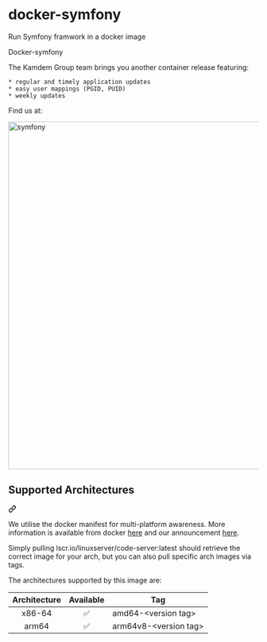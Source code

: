 # docker-symfony
Run Symfony framwork in a docker image

Docker-symfony



The Kamdem Group team brings you another container release featuring:

    * regular and timely application updates
    * easy user mappings (PGID, PUID)
    * weekly updates

Find us at:

<p dir="auto"><img margin-left="auto" width="701" height="auto" alt="symfony" src="https://github.com/user-attachments/assets/948ec567-5a14-4791-9f55-0b6c7fe3b61e" /> </p>

<div class="markdown-heading" dir="auto"><h2 tabindex="-1" class="heading-element" dir="auto">Supported Architectures</h2><a id="user-content-supported-architectures" class="anchor" aria-label="Permalink: Supported Architectures" href="#supported-architectures"><svg class="octicon octicon-link" viewBox="0 0 16 16" version="1.1" width="16" height="16" aria-hidden="true"><path d="m7.775 3.275 1.25-1.25a3.5 3.5 0 1 1 4.95 4.95l-2.5 2.5a3.5 3.5 0 0 1-4.95 0 .751.751 0 0 1 .018-1.042.751.751 0 0 1 1.042-.018 1.998 1.998 0 0 0 2.83 0l2.5-2.5a2.002 2.002 0 0 0-2.83-2.83l-1.25 1.25a.751.751 0 0 1-1.042-.018.751.751 0 0 1-.018-1.042Zm-4.69 9.64a1.998 1.998 0 0 0 2.83 0l1.25-1.25a.751.751 0 0 1 1.042.018.751.751 0 0 1 .018 1.042l-1.25 1.25a3.5 3.5 0 1 1-4.95-4.95l2.5-2.5a3.5 3.5 0 0 1 4.95 0 .751.751 0 0 1-.018 1.042.751.751 0 0 1-1.042.018 1.998 1.998 0 0 0-2.83 0l-2.5 2.5a1.998 1.998 0 0 0 0 2.83Z"></path></svg></a></div>

<p dir="auto">We utilise the docker manifest for multi-platform awareness. More information is available from docker <a href="https://distribution.github.io/distribution/spec/manifest-v2-2/#manifest-list" rel="nofollow">here</a> and our announcement <a href="https://blog.linuxserver.io/2019/02/21/the-lsio-pipeline-project/" rel="nofollow">here</a>.</p>

Simply pulling lscr.io/linuxserver/code-server:latest should retrieve the correct image for your arch, but you can also pull specific arch images via tags.

The architectures supported by this image are:

<markdown-accessiblity-table data-catalyst=""><table>
<thead>
<tr>
<th align="center">Architecture</th>
<th align="center">Available</th>
<th>Tag</th>
</tr>
</thead>
<tbody>
<tr>
<td align="center">x86-64</td>
<td align="center">✅</td>
<td>amd64-&lt;version tag&gt;</td>
</tr>
<tr>
<td align="center">arm64</td>
<td align="center">✅</td>
<td>arm64v8-&lt;version tag&gt;</td>
</tr>
</tbody>
</table></markdown-accessiblity-table>
